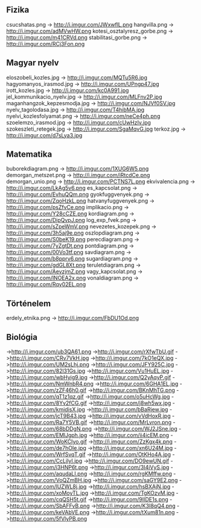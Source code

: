 Fizika
------
csucshatas.png               -> http://i.imgur.com/JWxwflL.png
hangvilla.png                -> http://i.imgur.com/adMVwHW.png
kotesi_osztalyresz_gorbe.png -> http://i.imgur.com/m41CRVd.png
stabilitasi_gorbe.png        -> http://i.imgur.com/RCj3Fon.png

Magyar nyelv
------------
eloszobeli_kozles.jpg        -> http://i.imgur.com/MQTu5R6.jpg
hagyomanyos_irasmod.jpg      -> http://i.imgur.com/UPngp47.jpg
irott_kozles.jpg             -> http://i.imgur.com/kc0A991.jpg
jel_kommunikacio_nyelv.jpg   -> http://i.imgur.com/MLFnv2P.jpg
maganhangzok_kepzesmodja.jpg -> http://i.imgur.com/NJVf0SV.jpg
nyelv_tagolodasa.jpg         -> http://i.imgur.com/T4hibMA.jpg
nyelvi_kozlesfolyamat.png    -> http://i.imgur.com/neCe4ph.png
szoelemzo_irasmod.jpg        -> http://i.imgur.com/cUwHzIv.jpg
szokeszleti_retegek.jpg      -> http://i.imgur.com/SgaMqvG.jpg
terkoz.jpg                   -> http://i.imgur.com/d7sLya3.jpg

Matematika
----------
buborekdiagram.png           -> http://i.imgur.com/1XUG6W5.png
demorgan_metszet.png         -> http://i.imgur.com/iRtcdCe.png
demorgan_unio.png            -> http://i.imgur.com/PCTNS7L.png
ekvivalencia.png             -> http://i.imgur.com/LkAg5v6.png
es_kapcsolat.png             -> http://i.imgur.com/EvhuQQm.png
gyokfuggvenyek.png           -> http://i.imgur.com/ZqoHzkL.png
hatvanyfuggvenyek.png        -> http://i.imgur.com/psZfvCe.png
implikacio.png               -> http://i.imgur.com/Y28cCZE.png
kordiagram.png               -> http://i.imgur.com/DipQvpJ.png
log_exp_fvek.png             -> http://i.imgur.com/sZpeWmV.png
nevezetes_kozepek.png        -> http://i.imgur.com/3h5aj9e.png
oszlopdiagram.png            -> http://i.imgur.com/S0beK19.png
perecdiagram.png             -> http://i.imgur.com/7yZgtDt.png
pontdiagram.png              -> http://i.imgur.com/00Vo3tf.png
savdiagram.png               -> http://i.imgur.com/b8pprv6.png
sugardiagram.png             -> http://i.imgur.com/gdGL8Xt.png
teruletdiagram.png           -> http://i.imgur.com/AevzjmZ.png
vagy_kapcsolat.png           -> http://i.imgur.com/lNOEA2x.png
vonaldiagram.png             -> http://i.imgur.com/Rqy02EL.png

Történelem
----------
erdely_etnika.png            -> http://i.imgur.com/FbDU1Od.png










Biológia
--------
->http://i.imgur.com/ub3QA61.png
->http://i.imgur.com/rXfwTbU.gif
->http://i.imgur.com/CRv7VkH.jpg
->http://i.imgur.com/7kO1eQX.jpg
->http://i.imgur.com/UM2sLhj.png
->http://i.imgur.com/JFY925C.jpg
->http://i.imgur.com/82l31Gs.jpg
->http://i.imgur.com/Vu1HuEL.jpg
->http://i.imgur.com/wbHyig9.jpg
->http://i.imgur.com/Q2yAqyP.gif
->http://i.imgur.com/NmWnbR4.png
->http://i.imgur.com/6GHA1EL.jpg
->http://i.imgur.com/zZF46h0.gif
->http://i.imgur.com/BKnMhTG.png
->http://i.imgur.com/qT1z1qz.gif
->http://i.imgur.com/o5uHcWg.jpg
->http://i.imgur.com/8Yv2fCG.gif
->http://i.imgur.com/j8wh5wx.jpg
->http://i.imgur.com/kmidisX.jpg
->http://i.imgur.com/bBaRjew.jpg
->http://i.imgur.com/jcT9B43.jpg
->http://i.imgur.com/vVdHoxR.jpg
->http://i.imgur.com/Ra7Y5VB.gif
->http://i.imgur.com/MrLvron.png
->http://i.imgur.com/68bDDgN.png
->http://i.imgur.com/WJ2JSne.jpg
->http://i.imgur.com/EMlJgph.jpg
->http://i.imgur.com/ii4icEM.png
->http://i.imgur.com/WoKCIyo.gif
->http://i.imgur.com/ZzKgx4k.png
->http://i.imgur.com/de7hOIe.jpg
->http://i.imgur.com/xn6U24M.jpg
->http://i.imgur.com/WrfSvqT.gif
->http://i.imgur.com/OtKHo4A.jpg
->http://i.imgur.com/CcLjlyI.jpg
->http://i.imgur.com/DO9ewUN.gif
->http://i.imgur.com/i3HNP6t.png
->http://i.imgur.com/3I4iVyS.jpg
->http://i.imgur.com/aqudaLI.png
->http://i.imgur.com/rgKMffw.png
->http://i.imgur.com/VoQZmBH.jpg
->http://i.imgur.com/saGY9E2.png
->http://i.imgur.com/lUZWL8j.jpg
->http://i.imgur.com/hsBXAjN.jpg
->http://i.imgur.com/xoMoyTL.jpg
->http://i.imgur.com/TgKOzvM.jpg
->http://i.imgur.com/cqQSH5t.gif
->http://i.imgur.com/9IIDE1s.png
->http://i.imgur.com/SbAFFvB.png
->http://i.imgur.com/K3I8qQ4.png
->http://i.imgur.com/keVAbVE.png
->http://i.imgur.com/tXum81n.png
->http://i.imgur.com/5fVlyPB.png
